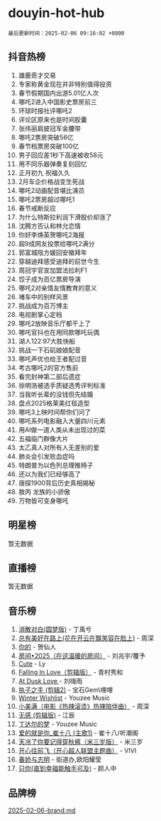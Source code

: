 # douyin-hot-hub

`最后更新时间：2025-02-06 09:16:02 +0800`

## 抖音热榜

1. 雄鹿奇才交易
1. 专家称黄金现在并非特别值得投资
1. 春节假期国内出游5.01亿人次
1. 哪吒2进入中国影史票房前三
1. 环球时报社评哪吒2
1. 评论区原来也是时间胶囊
1. 张伟丽肩披冠军金腰带
1. 哪吒2票房突破56亿
1. 春节档票房突破100亿
1. 男子回应差1秒下高速被收58元
1. 用不同乐器弹奏复刻回忆
1. 正月初九 祝福久久
1. 2月车企价格战变生死战
1. 哪吒2动画配音堪比演员
1. 哪吒2票房超过哪吒1
1. 春节戒断反应
1. 为什么特斯拉利润下滑股价却涨了
1. 沈腾方否认和林允恋情
1. 你好李焕英贺哪吒2海报
1. 超9成网友投票给哪吒2满分
1. 郭富城陪方媛回安徽拜年
1. 穿越迪拜感受迪拜的前世今生
1. 周冠宇官宣加盟法拉利F1
1. 饺子成为百亿票房导演
1. 哪吒2对亲情友情教育的意义
1. 堵车中的别样风景
1. 挑战成为百万博主
1. 电视剧掌心定档
1. 哪吒2放映音乐厅都干上了
1. 哪吒官抖也在用同款哪吒玩偶
1. 湖人122:97大胜快船
1. 挑战一下石矶娘娘配音
1. 哪吒声优也给王者配过音
1. 考古哪吒2的官方售前
1. 看完封神第二部后遗症
1. 徐明浩被选手质疑选秀评判标准
1. 当我听长辈的没钱但先结婚
1. 盘点2025格莱美红毯造型
1. 哪吒3上映时间帮你们问了
1. 哪吒系列电影融入大量四川元素
1. 用AI做一道人类从未出现过的菜
1. 五福临门群像大片
1. 太乙真人对所有人无差别的爱
1. 肺炎会引发败血症吗
1. 特朗普为以色列总理推椅子
1. 还以为我们已经够高了
1. 唐探1900背后历史真相揭秘
1. 敖丙 龙族的小骄傲
1. 万物皆可变身哪吒

## 明星榜

暂无数据

## 直播榜

暂无数据

## 音乐榜

1. [消散对白(圆梦版)](https://sf5-hl-cdn-tos.douyinstatic.com/obj/tos-cn-ve-2774/og4jB5I5IizzoZVAAAzWgBMAsMDWoArfwBOiFs) - 丁禹兮
1. [总有美好在路上(花在开云在飘笑容在脸上)](https://sf5-hl-cdn-tos.douyinstatic.com/obj/tos-cn-ve-2774/oU5u7NwtfBIvaNhoQBszOvAlRiAoiWAVVyBMq4) - 周深
1. [你的](https://sf5-hl-cdn-tos.douyinstatic.com/obj/tos-cn-ve-2774/oYuIeKf42jB7sEV6B2upMdpYAgfrQWj0FeRegh) - 贺仙人
1. [房间•2025（在这温暖的房间）](https://sf5-hl-cdn-tos.douyinstatic.com/obj/tos-cn-ve-2774/oMzJcnT8BgIetASeBfwfEeBQVNfACiCifhfZP7g) - 刘兆宇/覆予
1. [Cute](https://sf5-hl-cdn-tos.douyinstatic.com/obj/tos-cn-ve-2774/o4IbIzHWKAAB4wsS5qMBRiiAlEBGTpQRNfFvuo) - Ly
1. [Falling In Love（剪辑版）](https://sf5-hl-cdn-tos.douyinstatic.com/obj/tos-cn-ve-2774/o8ajpA8zzgBPahbBIO8AcKGBLJezFCRd1wfP9f) - 青村秀和
1. [ At Dusk  Love ](https://sf5-hl-cdn-tos.douyinstatic.com/obj/tos-cn-ve-2774/o8CrpCf5CaYgI4ZrtQgMQAFEfuGqNnRSDQAPBc) - 刘嗨雨
1. [执子之手 (剪辑2)](https://sf5-hl-cdn-tos.douyinstatic.com/obj/tos-cn-ve-2774/oUoZLQjCc31XzqsBnBQUNgeKtYPBcgbFDwtfcu) - 宝石Gem\哩哩
1. [Winter Wishlist](https://sf5-hl-cdn-tos.douyinstatic.com/obj/tos-cn-ve-2774/oIIgUOeamCFCVAzxN6MFRLIBlLGpUqQxeeHrLE) - Youzee Music
1. [小美满（电影《热辣滚烫》热辣陪伴曲）](https://sf5-hl-cdn-tos.douyinstatic.com/obj/tos-cn-ve-2774/o0GAn2lSgfZIDUgtevCGDQYnFg4CwnrBaxbTZL) - 周深
1. [无感 (剪辑版)](https://sf5-hl-cdn-tos.douyinstatic.com/obj/tos-cn-ve-2774/o0eIsUzJBDlQaQFC5OFlgbMEZC1TFYBftOBn6p) - 江辰
1. [丁达尔的梦](https://sf5-hl-cdn-tos.douyinstatic.com/obj/tos-cn-ve-2774/oMU3WirUZBVQkAC9ccG5P2IQirziZM2RTInUY) - Youzee Music
1. [爱的就是你_崔十八 (主歌1)](https://sf5-hl-cdn-tos.douyinstatic.com/obj/tos-cn-ve-2774/oI5BO5DhFZ6UTcNCnZaOCBLtZ7WIMQGfgnXf5E) - 崔十八/听潮阁
1. [天冷了你要记得穿秋裤（米三岁版）](https://sf5-hl-cdn-tos.douyinstatic.com/obj/tos-cn-ve-2774/oQlIwVIDWiZ6BQilAorS7MA0AgCkQDvcZAdm1) - 米三岁
1. [开心往前飞（开心超人联盟主题曲）](https://sf5-hl-cdn-tos.douyinstatic.com/obj/tos-cn-ve-2774/9d8fb7c82cf1421fb93a9fe925275e0a) - VIVI
1. [春娇与志明](https://sf5-hl-cdn-tos.douyinstatic.com/obj/tos-cn-ve-2774/e530d8fceb7044b39707d7f9ff54add1) - 街道办,欧阳耀莹
1. [只你(直到幸福能触手可及)](https://sf5-hl-cdn-tos.douyinstatic.com/obj/tos-cn-ve-2774/o0lBkRDzFTeaVSUz3ZZSCBVtZ5DIMQGfgmEAuE) - 颜人中

## 品牌榜

[2025-02-06-brand.md](2025-02-06-brand.md)
